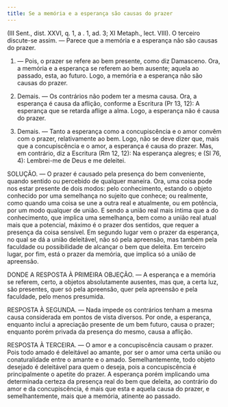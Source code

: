```yaml
---
title: Se a memória e a esperança são causas do prazer
---
```


(III Sent., dist. XXVI, q. 1, a . 1, ad. 3; XI Metaph., lect. VIII).
  O terceiro discute-se assim. ― Parece que a memória e a esperança não são causas do prazer.  

1. ― Pois, o prazer se refere ao bem presente, como diz Damasceno. Ora, a memória e a esperança se referem ao bem ausente; aquela ao passado, esta, ao futuro. Logo, a memória e a esperança não são causas do prazer.  

2. Demais. ― Os contrários não podem ter a mesma causa. Ora, a esperança é causa da aflição, conforme a Escritura (Pr 13, 12): A esperança que se retarda aflige a alma. Logo, a esperança não é causa do prazer.  

3. Demais. ― Tanto a esperança como a concupiscência e o amor convêm com o prazer, relativamente ao bem. Logo, não se deve dizer que, mais que a concupiscência e o amor, a esperança é causa do prazer.  Mas, em contrário, diz a Escritura (Rm 12, 12): Na esperança alegres; e (Sl 76, 4): Lembrei-me de Deus e me deleitei.  

SOLUÇÃO. ― O prazer é causado pela presença do bem conveniente, quando sentido ou percebido de qualquer maneira. Ora, uma coisa pode nos estar presente de dois modos: pelo conhecimento, estando o objeto conhecido por uma semelhança no sujeito que conhece; ou realmente, como quando uma coisa se une a outra real e atualmente, ou em potência, por um modo qualquer de união. E sendo a união real mais íntima que a do conhecimento, que implica uma semelhança, bem como a união real atual mais que a potencial, máximo é o prazer dos sentidos, que requer a presença da coisa sensível. Em segundo lugar vem o prazer da esperança, no qual se dá a união deleitável, não só pela apreensão, mas também pela faculdade ou possibilidade de alcançar o bem que deleita. Em terceiro lugar, por fim, está o prazer da memória, que implica só a união de apreensão.  

DONDE A RESPOSTA À PRIMEIRA OBJEÇÃO. ― A esperança e a memória se referem, certo, a objetos absolutamente ausentes, mas que, a certa luz, são presentes, quer só pela apreensão, quer pela apreensão e pela faculdade, pelo menos presumida.  

RESPOSTA À SEGUNDA. ― Nada impede os contrários tenham a mesma causa considerada em pontos de vista diversos. Por onde, a esperança, enquanto inclui a apreciação presente de um bem futuro, causa o prazer; enquanto porém privada da presença do mesmo, causa a aflição. 

RESPOSTA À TERCEIRA. ― O amor e a concupiscência causam o prazer. Pois todo amado é deleitável ao amante, por ser o amor uma certa união ou conaturalidade entre o amante e o amado. Semelhantemente, todo objeto desejado é deleitável para quem o deseja, pois a concupiscência é principalmente o apetite do prazer. A esperança porém implicando uma determinada certeza da presença real do bem que deleita, ao contrário do amor e da concupiscência, é mais que esta e aquela causa do prazer, e semelhantemente, mais que a memória, atinente ao passado.